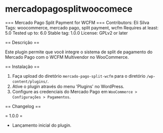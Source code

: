 # mercadopagosplitwoocomece
=== Mercado Pago Split Payment for WCFM ===
Contributors: Eli Silva
Tags: woocommerce, mercado pago, split payment, wcfm
Requires at least: 5.0
Tested up to: 6.0
Stable tag: 1.0.0
License: GPLv2 or later

== Descrição ==

Este plugin permite que você integre o sistema de split de pagamento do Mercado Pago com o WCFM Multivendor no WooCommerce.

== Instalação ==

1. Faça upload do diretório `mercado-pago-split-wcfm` para o diretório `/wp-content/plugins/`.
2. Ative o plugin através do menu 'Plugins' no WordPress.
3. Configure as credenciais do Mercado Pago em `WooCommerce > Configurações > Pagamentos`.

== Changelog ==

= 1.0.0 =
* Lançamento inicial do plugin.
